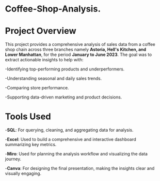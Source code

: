 # Coffee-Shop-Analysis.
# Project Overview
This project provides a comprehensive analysis of sales data from a coffee shop chain across three branches namely **Astoria, Hell's Kitchen, and Lower Manhattan**, for the period **January to June 2023**. The goal was to extract actionable insights to help with:

-Identifying top-performing products and underperformers.

-Understanding seasonal and daily sales trends.

-Comparing store performance.

-Supporting data-driven marketing and product decisions.

# Tools Used

-**SQL**: For querying, cleaning, and aggregating data for analysis.

-**Excel**: Used to build a comprehensive and interactive dashboard summarizing key metrics.

-**Miro**: Used for planning the analysis workflow and visualizing the data journey.

-**Canva**: For designing the final presentation, making the insights clear and visually engaging.



